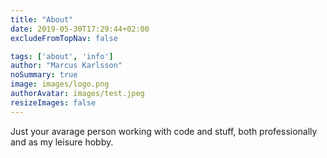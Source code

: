 ```yaml
---
title: "About"
date: 2019-05-30T17:29:44+02:00
excludeFromTopNav: false

tags: ['about', 'info']
author: "Marcus Karlsson"
noSummary: true
image: images/logo.png
authorAvatar: images/test.jpeg
resizeImages: false
---
```


Just your avarage person working with code and stuff, both professionally and as my leisure hobby.

